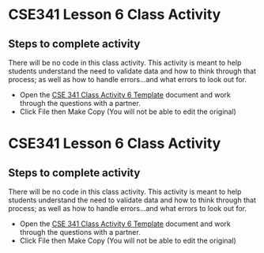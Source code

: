 # CSE341 Lesson 6 Class Activity

## Steps to complete activity

There will be no code in this class activity. This activity is meant to help students understand the need to validate data and how to think through that process; as well as how to handle errors...and what errors to look out for.

- Open the [CSE 341 Class Activity 6 Template](https://docs.google.com/document/d/1iTkRr0A0Xk7Rt8mcevopuinQVUlH0j9EvQbFT0Dmj1M/edit?usp=sharing) document and work through the questions with a partner.
- Click File then Make Copy (You will not be able to edit the original)

# CSE341 Lesson 6 Class Activity

## Steps to complete activity

There will be no code in this class activity. This activity is meant to help students understand the need to validate data and how to think through that process; as well as how to handle errors...and what errors to look out for.

- Open the [CSE 341 Class Activity 6 Template](https://docs.google.com/document/d/1iTkRr0A0Xk7Rt8mcevopuinQVUlH0j9EvQbFT0Dmj1M/edit?usp=sharing) document and work through the questions with a partner.
- Click File then Make Copy (You will not be able to edit the original)